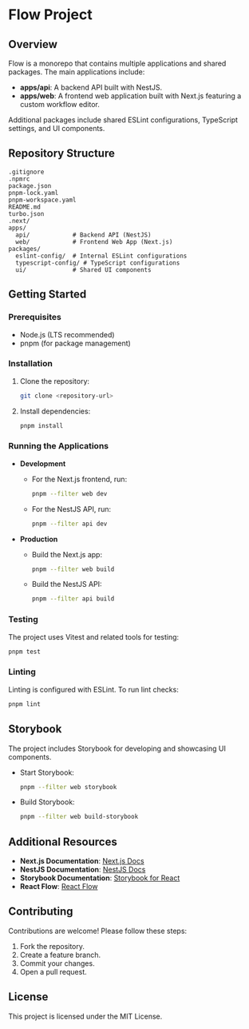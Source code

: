 
# Flow Project

## Overview
Flow is a monorepo that contains multiple applications and shared packages. The main applications include:

- **apps/api**: A backend API built with NestJS.
- **apps/web**: A frontend web application built with Next.js featuring a custom workflow editor.

Additional packages include shared ESLint configurations, TypeScript settings, and UI components.

## Repository Structure

```
.gitignore
.npmrc
package.json
pnpm-lock.yaml
pnpm-workspace.yaml
README.md
turbo.json
.next/
apps/
  api/            # Backend API (NestJS)
  web/            # Frontend Web App (Next.js)
packages/
  eslint-config/  # Internal ESLint configurations
  typescript-config/ # TypeScript configurations
  ui/             # Shared UI components
```

## Getting Started

### Prerequisites
- Node.js (LTS recommended)
- pnpm (for package management)

### Installation
1. Clone the repository:
   ```bash
   git clone <repository-url>
   ```
2. Install dependencies:
   ```bash
   pnpm install
   ```

### Running the Applications
- **Development**
  - For the Next.js frontend, run:
    ```bash
    pnpm --filter web dev
    ```
  - For the NestJS API, run:
    ```bash
    pnpm --filter api dev
    ```

- **Production**
  - Build the Next.js app:
    ```bash
    pnpm --filter web build
    ```
  - Build the NestJS API:
    ```bash
    pnpm --filter api build
    ```

### Testing
The project uses Vitest and related tools for testing:
```bash
pnpm test
```

### Linting
Linting is configured with ESLint. To run lint checks:
```bash
pnpm lint
```

## Storybook
The project includes Storybook for developing and showcasing UI components.

- Start Storybook:
  ```bash
  pnpm --filter web storybook
  ```
- Build Storybook:
  ```bash
  pnpm --filter web build-storybook
  ```

## Additional Resources
- **Next.js Documentation**: [Next.js Docs](https://nextjs.org/docs)
- **NestJS Documentation**: [NestJS Docs](https://docs.nestjs.com)
- **Storybook Documentation**: [Storybook for React](https://storybook.js.org/docs/react/get-started/introduction)
- **React Flow**: [React Flow](https://reactflow.dev/)

## Contributing
Contributions are welcome! Please follow these steps:
1. Fork the repository.
2. Create a feature branch.
3. Commit your changes.
4. Open a pull request.

## License
This project is licensed under the MIT License.